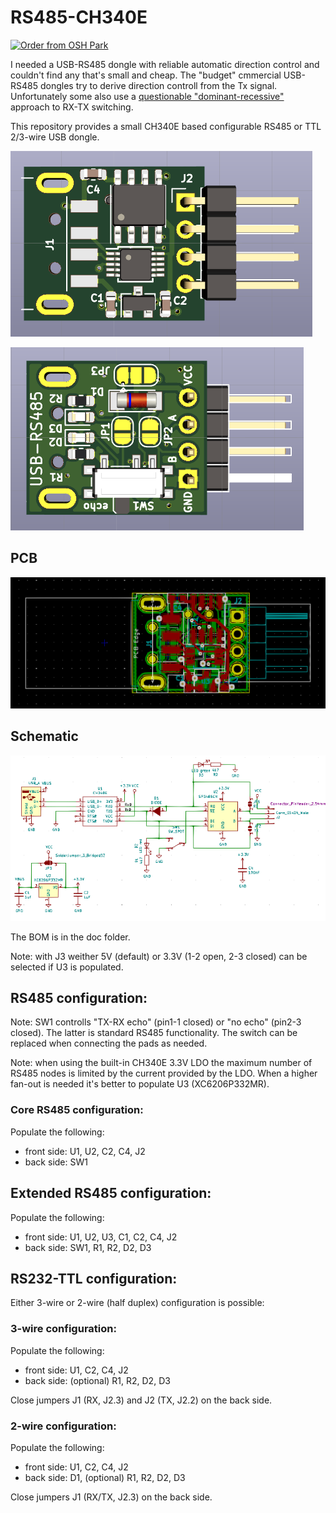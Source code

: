 # RS485-CH340E

[![Order from OSH Park](https://oshpark.com/assets/badge-5b7ec47045b78aef6eb9d83b3bac6b1920de805e9a0c227658eac6e19a045b9c.png)](https://oshpark.com/shared_projects/ijwz2rTz)

I needed a USB-RS485 dongle with reliable automatic direction control and couldn't find any that's small and cheap. The "budget" cmmercial USB-RS485 dongles try to derive direction controll from the Tx signal. Unfortunately some also use a [questionable "dominant-recessive"](https://hackaday.io/project/167532-modbus-things-with-stm8-eforth/log/168474-finding-the-culprit) approach to RX-TX switching.

This repository provides a small CH340E based configurable RS485 or TTL 2/3-wire USB dongle. 

![front](doc/front.png)

![back](doc/back.png)

## PCB
![PCB](doc/pcb.png)

## Schematic

![schematic](doc/schematic.png)

The BOM is in the doc folder.

Note: with J3 weither 5V (default) or 3.3V (1-2 open, 2-3 closed) can be selected if U3 is populated.

## RS485 configuration:

Note: SW1 controlls "TX-RX echo" (pin1-1 closed) or "no echo" (pin2-3 closed). The latter is standard RS485 functionality. The switch can be replaced when connecting the pads as needed.

Note: when using the built-in CH340E 3.3V LDO the maximum number of RS485 nodes is limited by the current provided by the LDO. When a higher fan-out is needed it's better to populate U3 (XC6206P332MR).

### Core RS485 configuration: 
Populate the following:
* front side: U1, U2, C2, C4, J2
* back side: SW1

## Extended RS485 configuration:
Populate the following:
* front side: U1, U2, U3, C1, C2, C4, J2
* back side: SW1, R1, R2, D2, D3

## RS232-TTL configuration:

Either 3-wire or 2-wire (half duplex) configuration is possible:

### 3-wire configuration: 
Populate the following:
* front side: U1, C2, C4, J2
* back side: (optional) R1, R2, D2, D3 

Close jumpers J1 (RX, J2.3) and J2 (TX, J2.2) on the back side. 

### 2-wire configuration: 
Populate the following:
* front side: U1, C2, C4, J2
* back side: D1, (optional) R1, R2, D2, D3 

Close jumpers J1 (RX/TX, J2.3)  on the back side.
